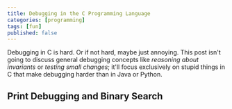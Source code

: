 ```yaml
---
title: Debugging in the C Programming Language
categories: [programming]
tags: [fun]
published: false
---
```

Debugging in C is hard. Or if not hard, maybe just annoying. This post isn't going
to discuss general debugging concepts like *reasoning about invariants* or *testing
small changes*; it'll focus exclusively on stupid things in C that make debugging
harder than in Java or Python.

## Print Debugging and Binary Search


<!-- {% raw %} -->
<!-- {% include refc-small.html text="ref commit" commit="3cad965..." %} -->
<!-- {% include ref-commit.html text="ref commit" commit="3cad965..." %} -->
<!-- {% endraw %} -->
